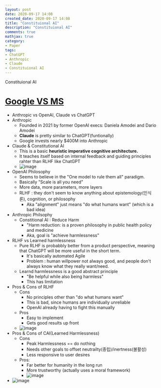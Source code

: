 ```yaml
---
layout: post
date: 2020-09-17 14:08
created_date: 2020-09-17 14:08
title: "Constituional AI"
description: "Constituional AI"
comments: true
mathjax: true
category:
- Paper
tags:
- ChatGPT
- Anthropic
- Claude
- Constituional AI
---
```


Constituional AI

<!--more-->

# [Google VS MS](https://www.youtube.com/watch?v=_TAWaueEmoY)
- Anthropic vs OpenAI, Claude vs ChatGPT
- Anthropic
  - Founded in 2021 by former OpenAI execs: Daniela Amodei and Dario Amodei
  - **Claude** is pretty similar to ChatGPT(funtionally)
  - Google invests nearly $400M into Anthropic
- Claude & Constitutional AI
  - This is a basic **heuristic imperative cognitive architecture.**
  - It teaches itself based on internal feedback and guiding principles rahter than RLHF like ChatGPT
  - ![image](https://user-images.githubusercontent.com/18374514/217284423-f4809f20-8559-43b8-b116-5472e1af336a.png)
- OpenAI Philosophy
  - Seems to believe in the "One model to rule them all" paradigm.
  - Basically "Scale is all you need"
  - More data, more parameters, more layers
  - RLHF : they don't seem to know anything about epistemology(인식론), cognition, or philosophy
    - Aka "alignment" just means "do what humans want" (which is a bad idea)
- Anthropic Philsophy
  - Constitional AI : Reduce Harm
    - "Harm reduction: is a proven philosophy in public health policy and medicine
    - Aka, goal is "achieve harmlessness"
- RLHF vs Learned harmlessness
  - Pure RLHF is probabbly better from a product perspective, meaning that ChatGPT will be more useful in the short term.
    - It's basically automated Agile
    - Problem : human willpower not always good, and people don't always know what they really want/need.
  - Learnd harmlessness is a good abstract principle
    - "Be helpful while also being harmless"
    - This has limitation
- Pros & Cons of RLHF
  - Cons
    - No principles other than "do what humans want"
    - This is bad, since humans are individually unreliable
    - OpenAI already having to fight this manually
  - Pros
    - Easy to implement
    - Gets good results up front
  - ![image](https://user-images.githubusercontent.com/18374514/217289910-74787c15-23b6-41d4-8612-79defbde7d14.png)
- Pros & Cons of CAI(Learned Harmlessness)
  - Cons
    - Peak Harmlessness == do nothing
    - Needs other goals to offset neutrailty(중립)/inertness(불활성)
    - Less responsive to user desires
  - Pros:
    - Far better for humanity in the long run
    - More trustworthy (actually uses a moral framework)
    - ![image](https://user-images.githubusercontent.com/18374514/217290658-de97f841-41b3-48c0-bae3-aa6474be7ee3.png)
- ![image](https://user-images.githubusercontent.com/18374514/217291094-43866578-85c3-4004-9b34-bb6975400741.png)
